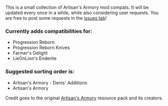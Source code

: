 This is a small collection of Artisan's Armory mod compats.
It will be updated every once in a while, while also considering user requests.
You are free to post some requests in the [issues tab](https://github.com/mxKeaton/Denis-Artisans-Armory-Additions/issues "issues tab")!

### Currently adds compatibilities for:
- Progression Reborn
- Progression Reborn Knives
- Farmer's Delight
- LieOnLion's Enderite

### Suggested sorting order is:
- Artisan's Armory - Denis' Additions
- Artisan's Armory

Credit goes to the original [Artisan's Armory](https://modrinth.com/resourcepack/artisans-armory "Artisan's Armory") resource pack and its creators.
